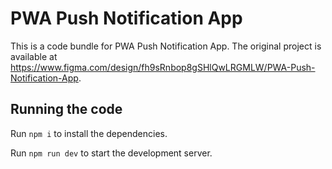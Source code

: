 
  # PWA Push Notification App

  This is a code bundle for PWA Push Notification App. The original project is available at https://www.figma.com/design/fh9sRnbop8gSHlQwLRGMLW/PWA-Push-Notification-App.

  ## Running the code

  Run `npm i` to install the dependencies.

  Run `npm run dev` to start the development server.
  